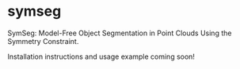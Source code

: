 # symseg
SymSeg: Model-Free Object Segmentation in Point Clouds Using the Symmetry Constraint.

Installation instructions and usage example coming soon!
